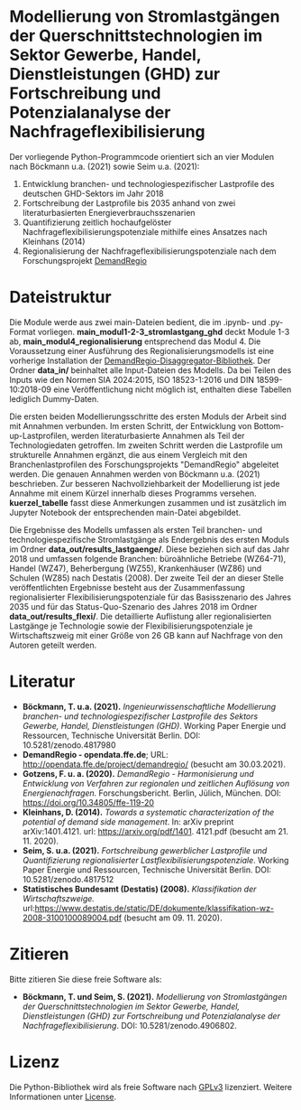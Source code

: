 # Modellierung von Stromlastgängen der Querschnittstechnologien im Sektor Gewerbe, Handel, Dienstleistungen (GHD) zur Fortschreibung und Potenzialanalyse der Nachfrageflexibilisierung

Der vorliegende Python-Programmcode orientiert sich an vier Modulen nach Böckmann u.a. (2021) sowie Seim u.a. (2021):
1. Entwicklung branchen- und technologiespezifischer Lastprofile des deutschen GHD-Sektors im Jahr 2018
2. Fortschreibung der Lastprofile bis 2035 anhand von zwei literaturbasierten Energieverbrauchsszenarien
3. Quantifizierung zeitlich hochaufgelöster Nachfrageflexibilisierungspotenziale mithilfe eines Ansatzes nach Kleinhans (2014)
4. Regionalisierung der Nachfrageflexibilisierungspotenziale nach dem Forschungsprojekt [DemandRegio](https://github.com/DemandRegioTeam/disaggregator)
    
# Dateistruktur

Die Module werde aus zwei main-Dateien bedient, die im .ipynb- und .py-Format vorliegen. **main_modul1-2-3_stromlastgang_ghd** deckt Module 1-3 ab, **main_modul4_regionalisierung** entsprechend das Modul 4. Die Voraussetzung einer Ausführung des Regionalisierungsmodells ist eine vorherige Installation der [DemandRegio-Disaggregator-Bibliothek](https://github.com/DemandRegioTeam/disaggregator). Der Ordner **data_in/** beinhaltet alle Input-Dateien des Modells. Da bei Teilen des Inputs wie den Normen SIA 2024:2015, ISO 18523-1:2016 und DIN 18599-10:2018-09 eine Veröffentlichung nicht möglich ist, enthalten diese Tabellen lediglich Dummy-Daten. 

Die ersten beiden Modellierungsschritte des ersten Moduls der Arbeit sind mit Annahmen verbunden. Im ersten Schritt, der Entwicklung von Bottom-up-Lastprofilen, werden literaturbasierte Annahmen als Teil der Technologiedaten getroffen. Im zweiten Schritt werden die Lastprofile um strukturelle Annahmen ergänzt, die aus einem Vergleich mit den Branchenlastprofilen des Forschungsprojekts "DemandRegio" abgeleitet werden. Die genauen Annahmen werden von Böckmann u.a. (2021) beschrieben. Zur besseren Nachvollziehbarkeit der Modellierung ist jede Annahme mit einem Kürzel innerhalb dieses Programms versehen. **kuerzel_tabelle** fasst diese Anmerkungen zusammen und ist zusätzlich im Jupyter Notebook der entsprechenden main-Datei abgebildet. 

Die Ergebnisse des Modells umfassen als ersten Teil branchen- und technologiespezifische Stromlastgänge als Endergebnis des ersten Moduls im Ordner **data_out/results_lastgaenge/**. Diese beziehen sich auf das Jahr 2018 und umfassen folgende Branchen: büroähnliche Betriebe (WZ64-71), Handel (WZ47), Beherbergung (WZ55), Krankenhäuser (WZ86) und Schulen (WZ85) nach Destatis (2008). Der zweite Teil der an dieser Stelle veröffentlichten Ergebnisse besteht aus der Zusammenfassung regionalisierter Flexibilisierungspotenziale für das Basisszenario des Jahres 2035 und für das Status-Quo-Szenario des Jahres 2018 im Ordner **data_out/results_flexi/**. Die detaillierte Auflistung aller regionalisierten Lastgänge je Technologie sowie der Flexibilisierungspotenziale je Wirtschaftszweig mit einer Größe von 26 GB kann auf Nachfrage von den Autoren geteilt werden.

# Literatur

- **Böckmann, T. u.a. (2021).** *Ingenieurwissenschaftliche Modellierung branchen- und technologiespezifischer Lastprofile des Sektors Gewerbe, Handel, Dienstleistungen (GHD)*. Working Paper Energie und Ressourcen, Technische Universität Berlin. DOI: 10.5281/zenodo.4817980
- **DemandRegio - opendata.ffe.de**; URL: http://opendata.ffe.de/project/demandregio/ (besucht am 30.03.2021).
- **Gotzens, F. u. a. (2020).** *DemandRegio - Harmonisierung und Entwicklung von Verfahren zur regionalen und zeitlichen Auflösung von Energienachfragen.* Forschungsbericht. Berlin, Jülich, München. DOI: https://doi.org/10.34805/ffe-119-20
- **Kleinhans, D. (2014).** *Towards a systematic characterization of the potential of demand side management*. In: arXiv preprint arXiv:1401.4121. url: https://arxiv.org/pdf/1401.
4121.pdf (besucht am 21. 11. 2020).
- **Seim, S. u.a. (2021).** *Fortschreibung gewerblicher Lastprofile und Quantifizierung regionalisierter Lastflexibilisierungspotenziale*. Working Paper Energie und Ressourcen, Technische Universität Berlin. DOI: 10.5281/zenodo.4817512
- **Statistisches Bundesamt (Destatis) (2008).** *Klassifikation der Wirtschaftszweige.* url:https://www.destatis.de/static/DE/dokumente/klassifikation-wz-2008-3100100089004.pdf (besucht am 09. 11. 2020).

# Zitieren
Bitte zitieren Sie diese freie Software als:
- **Böckmann, T. und Seim, S. (2021).** *Modellierung von Stromlastgängen der Querschnittstechnologien im Sektor Gewerbe, Handel, Dienstleistungen (GHD) zur Fortschreibung und Potenzialanalyse der Nachfrageflexibilisierung*. DOI: 10.5281/zenodo.4906802.

# Lizenz

Die Python-Bibliothek wird als freie Software nach [GPLv3](http://www.gnu.org/licenses/gpl-3.0.en.html) lizenziert. Weitere Informationen unter [License](https://github.com/tillboeckmann/stromlastprofile_GHD/blob/main/LICENSE).
